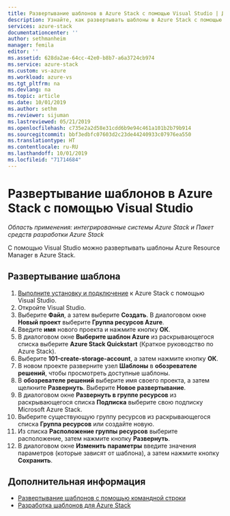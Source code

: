 ```yaml
---
title: Развертывание шаблонов в Azure Stack с помощью Visual Studio | Документация Майкрософт
description: Узнайте, как развертывать шаблоны в Azure Stack с помощью Visual Studio.
services: azure-stack
documentationcenter: ''
author: sethmanheim
manager: femila
editor: ''
ms.assetid: 628da2ae-64cc-42e0-b8b7-a6a3724cb974
ms.service: azure-stack
ms.custom: vs-azure
ms.workload: azure-vs
ms.tgt_pltfrm: na
ms.devlang: na
ms.topic: article
ms.date: 10/01/2019
ms.author: sethm
ms.reviewer: sijuman
ms.lastreviewed: 05/21/2019
ms.openlocfilehash: c735e2a2d58e31cdd6b9e94c461a101b2b79b914
ms.sourcegitcommit: bbf3edbfc07603d2c23de44240933c07976ea550
ms.translationtype: HT
ms.contentlocale: ru-RU
ms.lasthandoff: 10/01/2019
ms.locfileid: "71714684"
---
```

# <a name="deploy-templates-in-azure-stack-using-visual-studio"></a>Развертывание шаблонов в Azure Stack с помощью Visual Studio

*Область применения: интегрированные системы Azure Stack и Пакет средств разработки Azure Stack*

С помощью Visual Studio можно развертывать шаблоны Azure Resource Manager в Azure Stack.

## <a name="to-deploy-a-template"></a>Развертывание шаблона

1. [Выполните установку и подключение](azure-stack-install-visual-studio.md) к Azure Stack с помощью Visual Studio.
2. Откройте Visual Studio.
3. Выберите **Файл**, а затем выберите **Создать**. В диалоговом окне **Новый проект** выберите **Группа ресурсов Azure**.
4. Введите **имя** нового проекта и нажмите кнопку **ОК**.
5. В диалоговом окне **Выберите шаблон Azure** из раскрывающегося списка выберите **Azure Stack Quickstart** (Краткое руководство по Azure Stack).
6. Выберите **101-create-storage-account**, а затем нажмите кнопку **ОК**.
7. В новом проекте разверните узел **Шаблоны** в **обозревателе решений**, чтобы просмотреть доступные шаблоны.
8. В **обозревателе решений** выберите имя своего проекта, а затем щелкните **Развернуть**. Выберите **Новое развертывание**.
9. В диалоговом окне **Развернуть в группе ресурсов** из раскрывающегося списка **Подписка** выберите свою подписку Microsoft Azure Stack.
10. Выберите существующую группу ресурсов из раскрывающегося списка **Группа ресурсов** или создайте новую.
11. Из списка **Расположение группы ресурсов** выберите расположение, затем нажмите кнопку **Развернуть**.
12. В диалоговом окне **Изменить параметры** введите значения параметров (которые зависят от шаблона), а затем нажмите кнопку **Сохранить**.

## <a name="next-steps"></a>Дополнительная информация

* [Развертывание шаблонов с помощью командной строки](azure-stack-deploy-template-command-line.md)
* [Разработка шаблонов для Azure Stack](azure-stack-develop-templates.md)
